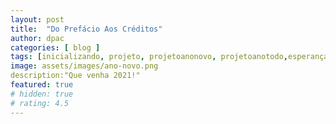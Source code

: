 ```yaml
---
layout: post
title:  "Do Prefácio Aos Créditos"
author: dpac
categories: [ blog ]
tags: [inicializando, projeto, projetoanonovo, projetoanotodo,esperança ]
image: assets/images/ano-novo.png
description:"Que venha 2021!"
featured: true
# hidden: true
# rating: 4.5
---
```


